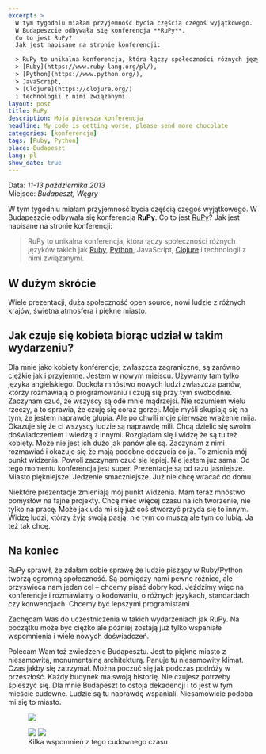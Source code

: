 ```yaml
---
excerpt: >
  W tym tygodniu miałam przyjemność bycia częścią czegoś wyjątkowego.
  W Budapeszcie odbywała się konferencja **RuPy**.
  Co to jest RuPy?
  Jak jest napisane na stronie konferencji:

  > RuPy to unikalna konferencja, która łączy społeczności różnych języków takich jak
  > [Ruby](https://www.ruby-lang.org/pl/),
  > [Python](https://www.python.org/),
  > JavaScript,
  > [Clojure](https://clojure.org/)
  i technologii z nimi związanymi.
layout: post
title: RuPy
description: Moja pierwsza konferencja
headline: My code is getting worse, please send more chocolate
categories: [konferencja]
tags: [Ruby, Python]
place: Budapeszt
lang: pl
show_date: true
---
```


Data: *11-13 października 2013*<br>
Miejsce: *Budapeszt, Węgry*

W tym tygodniu miałam przyjemność bycia częścią czegoś wyjątkowego. W Budapeszcie odbywała się konferencja **RuPy**. Co to jest [RuPy](https://13.rupy.eu/)? Jak jest napisane na stronie konferencji:

> RuPy to unikalna konferencja, która łączy społeczności różnych języków takich jak
> [Ruby](https://www.ruby-lang.org/pl/),
> [Python](https://www.python.org/),
> JavaScript,
> [Clojure](https://clojure.org/)
> i technologii z nimi związanymi.

## W dużym skrócie

Wiele prezentacji, duża społeczność open source, nowi ludzie z różnych krajów, świetna atmosfera i piękne miasto.

## Jak czuje się kobieta biorąc udział w takim wydarzeniu?

Dla mnie jako kobiety konferencje, zwłaszcza zagraniczne, są zarówno ciężkie jak i przyjemne. Jestem w nowym miejscu. Używamy tam tylko języka angielskiego. Dookoła mnóstwo nowych ludzi zwłaszcza panów, którzy rozmawiają o programowaniu i czują się przy tym swobodnie. Zaczynam czuć, że wszyscy są ode mnie mądrzejsi. Nie rozumiem wielu rzeczy, a to sprawia, że czuję się coraz gorzej. Moje myśli skupiają się na tym, że jestem naprawdę głupia. Ale po chwili moje pierwsze wrażenie mija. Okazuje się że ci wszyscy ludzie są naprawdę mili. Chcą dzielić się swoim doświadczeniem i wiedzą z innymi. Rozglądam się i widzę że są tu też kobiety. Może nie jest ich dużo jak panów ale są. Zaczynam z nimi rozmawiać i okazuje się że mają podobne odczucia co ja. To zmienia mój punkt widzenia. Powoli zaczynam czuć się lepiej. Nie jestem już sama. Od tego momentu konferencja jest super. Prezentacje są od razu jaśniejsze. Miasto piękniejsze. Jedzenie smaczniejsze. Już nie chcę wracać do domu.

Niektóre prezentacje zmieniają mój punkt widzenia. Mam teraz mnóstwo pomysłów na fajne projekty. Chcę mieć więcej czasu na ich tworzenie, nie tylko na pracę. Może jak uda mi się już coś stworzyć przyda się to innym. Widzę ludzi, którzy żyją swoją pasją, nie tym co muszą ale tym co lubią. Ja też tak chcę.

## Na koniec

RuPy sprawił, że zdałam sobie sprawę że ludzie piszący w Ruby/Python tworzą ogromną społeczność. Są pomiędzy nami pewne różnice, ale przyświeca nam jeden cel – chcemy pisać dobry kod. Jeździmy więc na konferencje i rozmawiamy o kodowaniu, o różnych językach, standardach czy konwencjach. Chcemy być lepszymi programistami.

Zachęcam Was do uczestniczenia w takich wydarzeniach jak RuPy. Na początku może być ciężko ale później zostają już tylko wspaniałe wspomnienia i wiele nowych doświadczeń.

Polecam Wam też zwiedzenie Budapesztu. Jest to piękne miasto z niesamowitą, monumentalną architekturą. Panuje tu niesamowity klimat. Czas jakby się zatrzymał. Można poczuć się jak podczas podróży w przeszłość. Każdy budynek ma swoją historię. Nie czujesz potrzeby śpieszyć się. Dla mnie Budapeszt to ostoja dekadencji i to jest w tym mieście cudowne. Ludzie są tu naprawdę wspaniali. Niesamowicie podoba mi się to miasto.

<figure>
  <a href="{{ site.baseurl_root }}/images/rupy/before.jpg"><img src="{{ site.baseurl_root }}/images/rupy/before.jpg"></a>
</figure>
<figure class="half">
  <a href="{{ site.baseurl_root }}/images/rupy/rupy.jpg"><img src="{{ site.baseurl_root }}/images/rupy/rupy.jpg"></a>
  <a href="{{ site.baseurl_root }}/images/rupy/party.jpg"><img src="{{ site.baseurl_root }}/images/rupy/party.jpg"></a>
  <figcaption>Kilka wspomnień z tego cudownego czasu</figcaption>
</figure>
